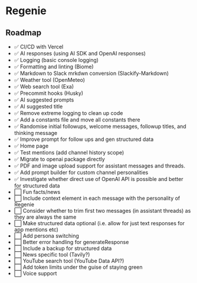 # Regenie

## Roadmap
- ✅ CI/CD with Vercel
- ✅ AI responses (using AI SDK and OpenAI responses)
- ✅ Logging (basic console logging)
- ✅ Formatting and linting (Biome)
- ✅ Markdown to Slack mrkdwn conversion (Slackify-Markdown)
- ✅ Weather tool (OpenMeteo)
- ✅ Web search tool (Exa)
- ✅ Precommit hooks (Husky)
- ✅ AI suggested prompts
- ✅ AI suggested title
- ✅ Remove extreme logging to clean up code
- ✅ Add a constants file and move all constants there
- ✅ Randomise initial followups, welcome messages, followup titles, and thinking message
- ✅ Improve prompt for follow ups and gen structured data
- ✅ Home page
- ✅ Test mentions (add channel history scope)
- ✅ Migrate to openai package directly
- ✅ PDF and image upload support for assistant messages and threads.
- ✅ Add prompt builder for custom channel personalities
- ✅ Investigate whether direct use of OpenAI API is possible and better for structured data
- ⬜ Fun facts/news
- ⬜ Include context element in each message with the personality of Regenie
- ⬜ Consider whether to trim first two messages (in assistant threads) as they are always the same
- ⬜ Make structured data optional (i.e. allow for just text responses for app mentions etc)
- ⬜ Add persona switching
- ⬜ Better error handling for generateResponse
- ⬜ Include a backup for structured data
- ⬜ News specific tool (Tavily?)
- ⬜ YouTube search tool (YouTube Data API?)
- ⬜ Add token limits under the guise of staying green
- ⬜ Voice support
